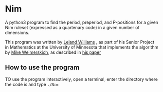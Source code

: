 # Nim
A python3 program to find the period, preperiod, and P-positions for a given Nim ruleset 
(expressed as a quartenary code) in a given number of dimensions.

This program was written by [Leland Williams](https://lelandwilliams.github.io/)
, as part of his Senior Project in Mathematics at the University of Minnesota
that implements the algorithm by [Mike Weimerskich](http://www-users.math.umn.edu/~weim0024/),
as described in [his paper](http://library.msri.org/books/Book63/files/131106-Weimerskirch.pdf)

## How to use the program
TO use the program interactively, open a terminal, enter the directory where the code is and type `./Nim`
